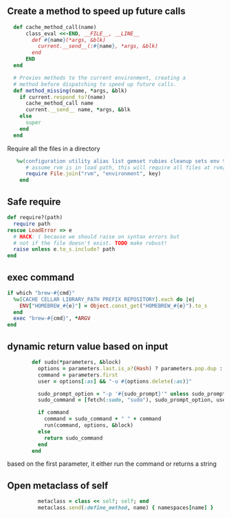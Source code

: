 Create a method to speed up future calls
---
```ruby
  def cache_method_call(name)
      class_eval <<-END, __FILE__, __LINE__
        def #{name}(*args, &blk)
          current.__send__(:#{name}, *args, &blk)
        end
      END
  end

  # Proxies methods to the current environment, creating a
  # method before dispatching to speed up future calls.
  def method_missing(name, *args, &blk)
    if current.respond_to?(name)
      cache_method_call name
      current.__send__ name, *args, &blk
    else
      super
    end
  end
```
Require all the files in a directory
```ruby
   %w(configuration utility alias list gemset rubies cleanup sets env tools info wrapper).each do |key|
      # assume rvm is in load path, this will require all files at rvm/environment/*
      require File.join("rvm", "environment", key)
    end
```
Safe require
---
```ruby
def require?(path)
  require path
rescue LoadError => e
  # HACK: ( because we should raise on syntax errors but
  # not if the file doesn't exist. TODO make robust!
  raise unless e.to_s.include? path
end
```
exec command
---
```ruby
if which "brew-#{cmd}"
  %w[CACHE CELLAR LIBRARY_PATH PREFIX REPOSITORY].each do |e|
    ENV["HOMEBREW_#{e}"] = Object.const_get("HOMEBREW_#{e}").to_s
  end
  exec "brew-#{cmd}", *ARGV
end
```
dynamic return value based on input
---
```ruby
        def sudo(*parameters, &block)
          options = parameters.last.is_a?(Hash) ? parameters.pop.dup : {}
          command = parameters.first
          user = options[:as] && "-u #{options.delete(:as)}"

          sudo_prompt_option = "-p '#{sudo_prompt}'" unless sudo_prompt.empty?
          sudo_command = [fetch(:sudo, "sudo"), sudo_prompt_option, user].compact.join(" ")

          if command
            command = sudo_command + " " + command
            run(command, options, &block)
          else
            return sudo_command
          end
        end
```
based on the first parameter, it either run the command or returns a string

Open metaclass of self
---
```ruby
          metaclass = class << self; self; end
          metaclass.send(:define_method, name) { namespaces[name] }
```
